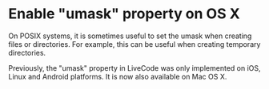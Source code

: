 # Enable "umask" property on OS X

On POSIX systems, it is sometimes useful to set the umask when creating files or
    directories.  For example, this can be useful when creating temporary
    directories.

Previously, the "umask" property in LiveCode was only implemented on iOS, Linux
    and Android platforms.  It is now also available on Mac OS X.